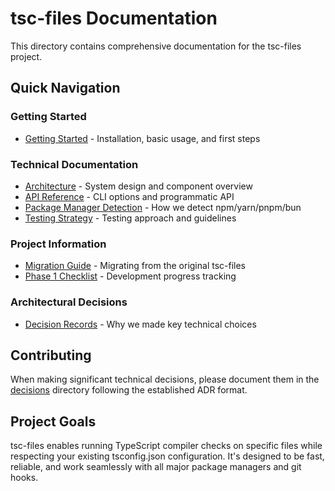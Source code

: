 # tsc-files Documentation

This directory contains comprehensive documentation for the tsc-files project.

## Quick Navigation

### Getting Started

- [Getting Started](./getting-started.md) - Installation, basic usage, and first steps

### Technical Documentation

- [Architecture](./architecture.md) - System design and component overview
- [API Reference](./api.md) - CLI options and programmatic API
- [Package Manager Detection](./package-manager-detection.md) - How we detect npm/yarn/pnpm/bun
- [Testing Strategy](./testing-strategy.md) - Testing approach and guidelines

### Project Information

- [Migration Guide](./migration-guide.md) - Migrating from the original tsc-files
- [Phase 1 Checklist](./phase-1-checklist.md) - Development progress tracking

### Architectural Decisions

- [Decision Records](./decisions/README.md) - Why we made key technical choices

## Contributing

When making significant technical decisions, please document them in the [decisions](./decisions/) directory following the established ADR format.

## Project Goals

tsc-files enables running TypeScript compiler checks on specific files while respecting your existing tsconfig.json configuration. It's designed to be fast, reliable, and work seamlessly with all major package managers and git hooks.
